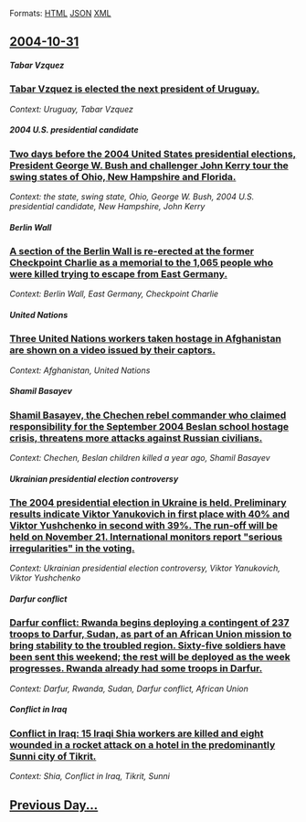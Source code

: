 
Formats: [HTML](2004/10/31/index.html)  [JSON](2004/10/31/index.json)  [XML](2004/10/31/index.xml)  

## [2004-10-31](/news/2004/10/31/index.md)

##### Tabar Vzquez
### [ Tabar Vzquez is elected the next president of Uruguay. ](/news/2004/10/31/tabare-vazquez-is-elected-the-next-president-of-uruguay.md)
_Context: Uruguay, Tabar Vzquez_

##### 2004 U.S. presidential candidate
### [ Two days before the 2004 United States presidential elections, President George W. Bush and challenger John Kerry tour the swing states of Ohio, New Hampshire and Florida. ](/news/2004/10/31/two-days-before-the-2004-united-states-presidential-elections-president-george-w-bush-and-challenger-john-kerry-tour-the-swing-states-of.md)
_Context: the state, swing state, Ohio, George W. Bush, 2004 U.S. presidential candidate, New Hampshire, John Kerry_

##### Berlin Wall
### [ A section of the Berlin Wall is re-erected at the former Checkpoint Charlie as a memorial to the 1,065 people who were killed trying to escape from East Germany. ](/news/2004/10/31/a-section-of-the-berlin-wall-is-re-erected-at-the-former-checkpoint-charlie-as-a-memorial-to-the-1-065-people-who-were-killed-trying-to-esc.md)
_Context: Berlin Wall, East Germany, Checkpoint Charlie_

##### United Nations
### [ Three United Nations workers taken hostage in Afghanistan are shown on a video issued by their captors. ](/news/2004/10/31/three-united-nations-workers-taken-hostage-in-afghanistan-are-shown-on-a-video-issued-by-their-captors.md)
_Context: Afghanistan, United Nations_

##### Shamil Basayev
### [ Shamil Basayev, the Chechen rebel commander who claimed responsibility for the September 2004 Beslan school hostage crisis, threatens more attacks against Russian civilians. ](/news/2004/10/31/shamil-basayev-the-chechen-rebel-commander-who-claimed-responsibility-for-the-september-2004-beslan-school-hostage-crisis-threatens-more.md)
_Context: Chechen, Beslan children killed a year ago, Shamil Basayev_

##### Ukrainian presidential election controversy
### [ The 2004 presidential election in Ukraine is held. Preliminary results indicate Viktor Yanukovich in first place with 40% and Viktor Yushchenko in second with 39%. The run-off will be held on November 21. International monitors report "serious irregularities" in the voting. ](/news/2004/10/31/the-2004-presidential-election-in-ukraine-is-held-preliminary-results-indicate-viktor-yanukovich-in-first-place-with-40-and-viktor-yushch.md)
_Context: Ukrainian presidential election controversy, Viktor Yanukovich, Viktor Yushchenko_

##### Darfur conflict
### [ Darfur conflict: Rwanda begins deploying a contingent of 237 troops to Darfur, Sudan, as part of an African Union mission to bring stability to the troubled region. Sixty-five soldiers have been sent this weekend; the rest will be deployed as the week progresses. Rwanda already had some troops in Darfur. ](/news/2004/10/31/darfur-conflict-rwanda-begins-deploying-a-contingent-of-237-troops-to-darfur-sudan-as-part-of-an-african-union-mission-to-bring-stabilit.md)
_Context: Darfur, Rwanda, Sudan, Darfur conflict, African Union_

##### Conflict in Iraq
### [ Conflict in Iraq: 15 Iraqi Shia workers are killed and eight wounded in a rocket attack on a hotel in the predominantly Sunni city of Tikrit. ](/news/2004/10/31/conflict-in-iraq-15-iraqi-shia-workers-are-killed-and-eight-wounded-in-a-rocket-attack-on-a-hotel-in-the-predominantly-sunni-city-of-tikri.md)
_Context: Shia, Conflict in Iraq, Tikrit, Sunni_

## [Previous Day...](/news/2004/10/30/index.md)

